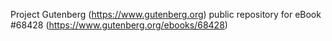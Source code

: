 Project Gutenberg (https://www.gutenberg.org) public repository for eBook #68428 (https://www.gutenberg.org/ebooks/68428)
